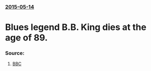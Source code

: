 ### [2015-05-14](/news/2015/05/14/index.md)

# Blues legend B.B. King dies at the age of 89. 




### Source:

1. [BBC](http://www.bbc.com/news/entertainment-arts-32747861)
